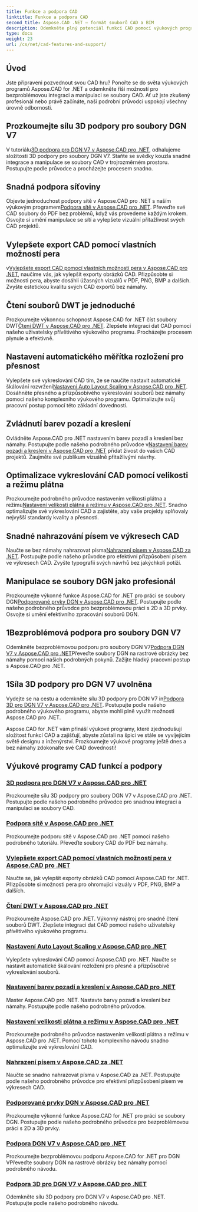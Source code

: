```yaml
---
title: Funkce a podpora CAD
linktitle: Funkce a podpora CAD
second_title: Aspose.CAD .NET – formát souborů CAD a BIM
description: Odemkněte plný potenciál funkcí CAD pomocí výukových programů Aspose.CAD for .NET. Naučte se 3D podporu pro DGN V7, manipulaci se sítí, přizpůsobení pera a další bez námahy.
type: docs
weight: 23
url: /cs/net/cad-features-and-support/
---
```


## Úvod

Jste připraveni pozvednout svou CAD hru? Ponořte se do světa výukových programů Aspose.CAD for .NET a odemkněte říši možností pro bezproblémovou integraci a manipulaci se soubory CAD. Ať už jste zkušený profesionál nebo právě začínáte, naši podrobní průvodci uspokojí všechny úrovně odbornosti.

## Prozkoumejte sílu 3D podpory pro soubory DGN V7

 V tutoriálu[3D podpora pro DGN V7 v Aspose.CAD pro .NET](./3d-support-for-dgn-v7/), odhalujeme složitosti 3D podpory pro soubory DGN V7. Staňte se svědky kouzla snadné integrace a manipulace se soubory CAD v trojrozměrném prostoru. Postupujte podle průvodce a procházejte procesem snadno.

## Snadná podpora síťoviny

 Objevte jednoduchost podpory sítě v Aspose.CAD pro .NET s naším výukovým programem[Podpora sítě v Aspose.CAD pro .NET](./mesh-support/). Převeďte své CAD soubory do PDF bez problémů, když vás provedeme každým krokem. Osvojte si umění manipulace se sítí a vylepšete vizuální přitažlivost svých CAD projektů.

## Vylepšete export CAD pomocí vlastních možností pera

 v[Vylepšete export CAD pomocí vlastních možností pera v Aspose.CAD pro .NET](./pen-support-in-export/), naučíme vás, jak vylepšit exporty obrázků CAD. Přizpůsobte si možnosti pera, abyste dosáhli úžasných vizuálů v PDF, PNG, BMP a dalších. Zvyšte estetickou kvalitu svých CAD exportů bez námahy.

## Čtení souborů DWT je jednoduché

Prozkoumejte výkonnou schopnost Aspose.CAD for .NET číst soubory DWT[Čtení DWT v Aspose.CAD pro .NET](./reading-dwt/). Zlepšete integraci dat CAD pomocí našeho uživatelsky přívětivého výukového programu. Procházejte procesem plynule a efektivně.

## Nastavení automatického měřítka rozložení pro přesnost

 Vylepšete své vykreslování CAD tím, že se naučíte nastavit automatické škálování rozvržení[Nastavení Auto Layout Scaling v Aspose.CAD pro .NET](./setting-auto-layout-scaling/). Dosáhněte přesného a přizpůsobivého vykreslování souborů bez námahy pomocí našeho komplexního výukového programu. Optimalizujte svůj pracovní postup pomocí této základní dovednosti.

## Zvládnutí barev pozadí a kreslení

 Ovládněte Aspose.CAD pro .NET nastavením barev pozadí a kreslení bez námahy. Postupujte podle našeho podrobného průvodce v[Nastavení barev pozadí a kreslení v Aspose.CAD pro .NET](./setting-background-and-drawing-colors/) přidat živost do vašich CAD projektů. Zaujměte své publikum vizuálně přitažlivými návrhy.

## Optimalizace vykreslování CAD pomocí velikosti a režimu plátna

Prozkoumejte podrobného průvodce nastavením velikosti plátna a režimu[Nastavení velikosti plátna a režimu v Aspose.CAD pro .NET](./setting-canvas-size-and-mode/). Snadno optimalizujte své vykreslování CAD a zajistěte, aby vaše projekty splňovaly nejvyšší standardy kvality a přesnosti.

## Snadné nahrazování písem ve výkresech CAD

 Naučte se bez námahy nahrazovat písma[Nahrazení písem v Aspose.CAD za .NET](./substituting-fonts/). Postupujte podle našeho průvodce pro efektivní přizpůsobení písem ve výkresech CAD. Zvyšte typografii svých návrhů bez jakýchkoli potíží.

## Manipulace se soubory DGN jako profesionál

 Prozkoumejte výkonné funkce Aspose.CAD for .NET pro práci se soubory DGN[Podporované prvky DGN v Aspose.CAD pro .NET](./supported-dgn-elements/). Postupujte podle našeho podrobného průvodce pro bezproblémovou práci s 2D a 3D prvky. Osvojte si umění efektivního zpracování souborů DGN.

## 1Bezproblémová podpora pro soubory DGN V7

 Odemkněte bezproblémovou podporu pro soubory DGN V7[Podpora DGN V7 v Aspose.CAD pro .NET](./support-for-dgn-v7/)Převeďte soubory DGN na rastrové obrázky bez námahy pomocí našich podrobných pokynů. Zažijte hladký pracovní postup s Aspose.CAD pro .NET.

## 1Síla 3D podpory pro DGN V7 uvolněna

 Vydejte se na cestu a odemkněte sílu 3D podpory pro DGN V7 in[Podpora 3D pro DGN V7 v Aspose.CAD pro .NET](./support-of-3d-for-dgn-v7/). Postupujte podle našeho podrobného výukového programu, abyste mohli plně využít možnosti Aspose.CAD pro .NET.

Aspose.CAD for .NET vám přináší výukové programy, které zjednodušují složitost funkcí CAD a zajišťují, abyste zůstali na špici ve stále se vyvíjejícím světě designu a inženýrství. Prozkoumejte výukové programy ještě dnes a bez námahy zdokonalte své CAD dovednosti!
## Výukové programy CAD funkcí a podpory
### [3D podpora pro DGN V7 v Aspose.CAD pro .NET](./3d-support-for-dgn-v7/)
Prozkoumejte sílu 3D podpory pro soubory DGN V7 v Aspose.CAD pro .NET. Postupujte podle našeho podrobného průvodce pro snadnou integraci a manipulaci se soubory CAD.
### [Podpora sítě v Aspose.CAD pro .NET](./mesh-support/)
Prozkoumejte podporu sítě v Aspose.CAD pro .NET pomocí našeho podrobného tutoriálu. Převeďte soubory CAD do PDF bez námahy.
### [Vylepšete export CAD pomocí vlastních možností pera v Aspose.CAD pro .NET](./pen-support-in-export/)
Naučte se, jak vylepšit exporty obrázků CAD pomocí Aspose.CAD for .NET. Přizpůsobte si možnosti pera pro ohromující vizuály v PDF, PNG, BMP a dalších.
### [Čtení DWT v Aspose.CAD pro .NET](./reading-dwt/)
Prozkoumejte Aspose.CAD pro .NET. Výkonný nástroj pro snadné čtení souborů DWT. Zlepšete integraci dat CAD pomocí našeho uživatelsky přívětivého výukového programu.
### [Nastavení Auto Layout Scaling v Aspose.CAD pro .NET](./setting-auto-layout-scaling/)
Vylepšete vykreslování CAD pomocí Aspose.CAD pro .NET. Naučte se nastavit automatické škálování rozložení pro přesné a přizpůsobivé vykreslování souborů.
### [Nastavení barev pozadí a kreslení v Aspose.CAD pro .NET](./setting-background-and-drawing-colors/)
Master Aspose.CAD pro .NET. Nastavte barvy pozadí a kreslení bez námahy. Postupujte podle našeho podrobného průvodce.
### [Nastavení velikosti plátna a režimu v Aspose.CAD pro .NET](./setting-canvas-size-and-mode/)
Prozkoumejte podrobného průvodce nastavením velikosti plátna a režimu v Aspose.CAD pro .NET. Pomocí tohoto komplexního návodu snadno optimalizujte své vykreslování CAD.
### [Nahrazení písem v Aspose.CAD za .NET](./substituting-fonts/)
Naučte se snadno nahrazovat písma v Aspose.CAD za .NET. Postupujte podle našeho podrobného průvodce pro efektivní přizpůsobení písem ve výkresech CAD.
### [Podporované prvky DGN v Aspose.CAD pro .NET](./supported-dgn-elements/)
Prozkoumejte výkonné funkce Aspose.CAD for .NET pro práci se soubory DGN. Postupujte podle našeho podrobného průvodce pro bezproblémovou práci s 2D a 3D prvky.
### [Podpora DGN V7 v Aspose.CAD pro .NET](./support-for-dgn-v7/)
Prozkoumejte bezproblémovou podporu Aspose.CAD for .NET pro DGN VPřeveďte soubory DGN na rastrové obrázky bez námahy pomocí podrobného návodu.
### [Podpora 3D pro DGN V7 v Aspose.CAD pro .NET](./support-of-3d-for-dgn-v7/)
Odemkněte sílu 3D podpory pro DGN V7 v Aspose.CAD pro .NET. Postupujte podle našeho podrobného návodu.